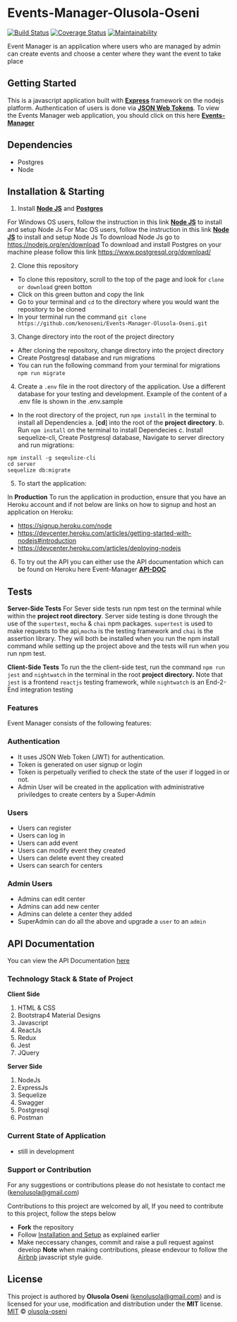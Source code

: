# Events-Manager-Olusola-Oseni
[![Build Status](https://travis-ci.org/kenoseni/Events-Manager-Olusola-Oseni.svg?branch=develop)](https://travis-ci.org/kenoseni/Events-Manager-Olusola-Oseni)
[![Coverage Status](https://coveralls.io/repos/github/kenoseni/Events-Manager-Olusola-Oseni/badge.svg?branch=chore-158763881-e2e)](https://coveralls.io/github/kenoseni/Events-Manager-Olusola-Oseni?branch=chore-158763881-e2e)
[![Maintainability](https://api.codeclimate.com/v1/badges/ffa0db640ea996e30e9e/maintainability)](https://codeclimate.com/github/kenoseni/Events-Manager-Olusola-Oseni/maintainability)


Event Manager is an application where users who are managed by admin can create events and choose a center where they want the event to take place


## Getting Started
This is a javascript application built with [**Express**](https://expressjs.com/) framework on the nodejs platform. Authentication of users is done via [**JSON Web Tokens**](https://jwt.io/). To view the Events Manager web application, you should click on this here [**Events-Manager**](https://emanager1980.herokuapp.com/)

## Dependencies
* Postgres
* Node

## Installation & Starting

1. Install [**Node JS**](https://nodejs.org/en/) and [**Postgres**](https://www.postgresql.org/)

For Windows OS users, follow the instruction in this link [**Node JS**](http://blog.teamtreehouse.com/install-node-js-npm-windows) to install and setup Node Js
For Mac OS users, follow the instruction in this link [**Node JS**](http://blog.teamtreehouse.com/install-node-js-npm-mac) to install and setup Node Js
To download Node Js go to https://nodejs.org/en/download
To download and install Postgres on your machine please follow this link https://www.postgresql.org/download/

2. Clone this repository

- To clone this repository, scroll to the top of the page and look for `clone or download` green botton
- Click on this green button and copy the link
- Go to your terminal and `cd` to the directory where you would want the repository to be cloned
- In your terminal run the command `git clone https://github.com/kenoseni/Events-Manager-Olusola-Oseni.git`

3. Change directory into the root of the project directory

- After cloning the repository, change directory into the project directory
- Create Postgresql database and run migrations
- You can run the following command from your terminal for migrations `npm run migrate`

4. Create a `.env` file in the root directory of the application. Use a different database for your testing and development.          Example of the content of a .env file is shown in the .env.sample
- In the root directory of the project, run `npm install` in the terminal to install all Dependencies
    a. [**cd**] into the root of the **project directory**.
    b. Run `npm install` on the terminal to install Dependecies
    c. Install sequelize-cli, Create Postgresql database, Navigate to server directory and run migrations:
```
npm install -g seqeulize-cli
cd server
sequelize db:migrate
```
5. To start the application:

In **Production** To run the application in production, ensure that you have an Heroku account and if not below are links on how to signup and host an application on Heroku:

- https://signup.heroku.com/node
- https://devcenter.heroku.com/articles/getting-started-with-nodejs#introduction
- https://devcenter.heroku.com/articles/deploying-nodejs


6. To try out the API you can either use the API documentation which can be found on Heroku here Event-Manager [**API-DOC**](https://emanager1980.herokuapp.com/api-docs/)

## Tests
**Server-Side Tests** For Sever side tests run npm test on the terminal while within the **project root directory**. Server side testing is done through the use of the `supertest`, `mocha` & `chai` npm packages. `supertest` is used to make requests to the api,`mocha` is the testing framework and `chai` is the assertion library. They will both be installed when you run the npm install command while setting up the project above and the tests will run when you run npm test.

**Client-Side Tests** To run the the client-side test, run the command `npm run jest` and `nightwatch` in the terminal in the root **project directory.** Note that `jest` is a frontend `reactjs` testing framework, while `nightwatch` is an End-2-End integration testing

### Features
Event Manager consists of the following features:

### Authentication

- It uses JSON Web Token (JWT) for authentication.
- Token is generated on user signup or login
- Token is perpetually verified to check the state of the user if logged in or not.
- Admin User will be created in the application with administrative priviledges to create centers by a Super-Admin

### Users

- Users can register
- Users can log in
- Users can add event
- Users can modify event they created
- Users can delete event they created
- Users can search for centers

### Admin Users
- Admins can edit center
- Admins can add new center
- Admins can delete a center they added
- SuperAdmin can do all the above and upgrade a `user` to an `admin`

## API Documentation
You can view the API Documentation [here](https://emanager1980.herokuapp.com/api-docs)

### Technology Stack & State of Project
**Client Side**
1. HTML & CSS
2. Bootstrap4 Material Designs
3. Javascript
4. ReactJs
5. Redux
6. Jest
7. JQuery

**Server Side**
1. NodeJs
2. ExpressJs
3. Sequelize
4. Swagger
5. Postgresql
6. Postman

### Current State of Application
- still in development

### Support or Contribution
For any suggestions or contributions  please do not hesistate to contact me (kenolusola@gmail.com)

Contributions to this project are welcomed by all, If you need to contribute to this project, follow the steps below
* **Fork** the repository
* Follow [Installation and Setup](#installation-and-setup) as explained earlier
* Make neccessary changes, commit and raise a pull request against develop
**Note** when making contributions, please endevour to follow the [Airbnb](https://github.com/airbnb/javascript) javascript style guide.

## License
This project is authored by **Olusola Oseni** (kenolusola@gmail.com) and is licensed for your use, modification and distribution under the **MIT** license.
[MIT][license] © [olusola-oseni][author]
<!-- Definitions -->
[license]: LICENSE
[author]: olusola-oseni
